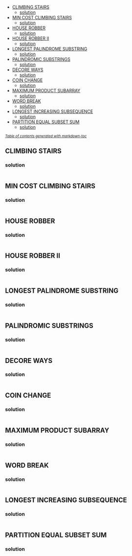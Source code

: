 - [CLIMBING STAIRS](#climbing-stairs)
  * [solution](#solution)
- [MIN COST CLIMBING STAIRS](#min-cost-climbing-stairs)
  * [solution](#solution-1)
- [HOUSE ROBBER](#house-robber)
  * [solution](#solution-2)
- [HOUSE ROBBER II](#house-robber-ii)
  * [solution](#solution-3)
- [LONGEST PALINDROME SUBSTRING](#longest-palindrome-substring)
  * [solution](#solution-4)
- [PALINDROMIC SUBSTRINGS](#palindromic-substrings)
  * [solution](#solution-5)
- [DECORE WAYS](#decore-ways)
  * [solution](#solution-6)
- [COIN CHANGE](#coin-change)
  * [solution](#solution-7)
- [MAXIMUM PRODUCT SUBARRAY](#maximum-product-subarray)
  * [solution](#solution-8)
- [WORD BREAK](#word-break)
  * [solution](#solution-9)
- [LONGEST INCREASING SUBSEQUENCE](#longest-increasing-subsequence)
  * [solution](#solution-10)
- [PARTITION EQUAL SUBSET SUM](#partition-equal-subset-sum)
  * [solution](#solution-11)

<small><i><a href='http://ecotrust-canada.github.io/markdown-toc/'>Table of contents generated with markdown-toc</a></i></small>


## CLIMBING STAIRS
### solution
```python
```

## MIN COST CLIMBING STAIRS
### solution
```python
```

## HOUSE ROBBER
### solution
```python
```

## HOUSE ROBBER II
### solution
```python
```

## LONGEST PALINDROME SUBSTRING
### solution
```python
```

## PALINDROMIC SUBSTRINGS
### solution
```python
```

## DECORE WAYS
### solution
```python
```

## COIN CHANGE
### solution
```python
```

## MAXIMUM PRODUCT SUBARRAY
### solution
```python
```

## WORD BREAK
### solution
```python
```

## LONGEST INCREASING SUBSEQUENCE
### solution
```python
```

## PARTITION EQUAL SUBSET SUM
### solution
```python
```